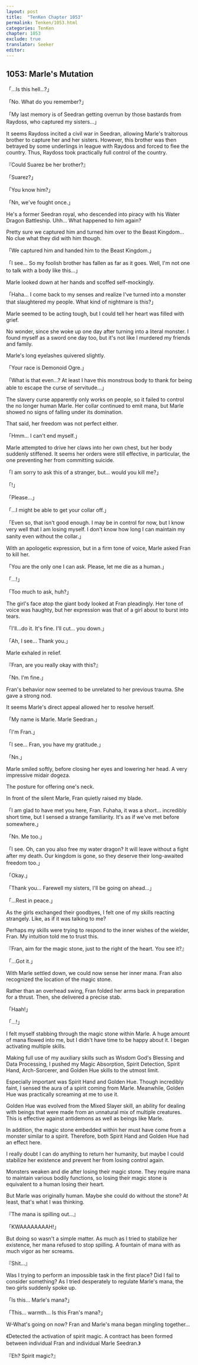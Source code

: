 ```yaml
---
layout: post
title:  "TenKen Chapter 1053"
permalink: Tenken/1053.html
categories: TenKen
chapter: 1053
exclude: true
translator: Seeker
editor: 
---
```

<h2>1053: Marle's Mutation</h2>

「...Is this hell...?」

「No. What do you remember?」

「My last memory is of Seedran getting overrun by those bastards from Raydoss, who captured my sisters...」

It seems Raydoss incited a civil war in Seedran, allowing Marle's traitorous brother to capture her and her sisters. However, this brother was then betrayed by some underlings in league with Raydoss and forced to flee the country. Thus, Raydoss took practically full control of the country.

『Could Suarez be her brother?』

「Suarez?」

「You know him?」

「Nn, we've fought once.」

He's a former Seedran royal, who descended into piracy with his Water Dragon Battleship. Uhh... What happened to him again?

Pretty sure we captured him and turned him over to the Beast Kingdom... No clue what they did with him though.

「We captured him and handed him to the Beast Kingdom.」

「I see... So my foolish brother has fallen as far as it goes. Well, I'm not one to talk with a body like this...」

Marle looked down at her hands and scoffed self-mockingly.

「Haha... I come back to my senses and realize I've turned into a monster that slaughtered my people. What kind of nightmare is this?」

Marle seemed to be acting tough, but I could tell her heart was filled with grief.

No wonder, since she woke up one day after turning into a literal monster. I found myself as a sword one day too, but it's not like I murdered my friends and family.

Marle's long eyelashes quivered slightly.

「Your race is Demonoid Ogre.」

「What is that even...? At least I have this monstrous body to thank for being able to escape the curse of servitude...」

The slavery curse apparently only works on people, so it failed to control the no longer human Marle. Her collar continued to emit mana, but Marle showed no signs of falling under its domination.

That said, her freedom was not perfect either.

「Hmm... I can't end myself.」

Marle attempted to drive her claws into her own chest, but her body suddenly stiffened. It seems her orders were still effective, in particular, the one preventing her from committing suicide.

「I am sorry to ask this of a stranger, but... would you kill me?」

「!」

「Please...」

「...I might be able to get your collar off.」

「Even so, that isn't good enough. I may be in control for now, but I know very well that I am losing myself. I don't know how long I can maintain my sanity even without the collar.」

With an apologetic expression, but in a firm tone of voice, Marle asked Fran to kill her.

「You are the only one I can ask. Please, let me die as a human.」

「...!」

「Too much to ask, huh?」

The girl's face atop the giant body looked at Fran pleadingly. Her tone of voice was haughty, but her expression was that of a girl about to burst into tears.

「I'll...do it. It's fine. I'll cut... you down.」

「Ah, I see... Thank you.」

Marle exhaled in relief.

『Fran, are you really okay with this?』

「Nn. I'm fine.」

Fran's behavior now seemed to be unrelated to her previous trauma. She gave a strong nod.

It seems Marle's direct appeal allowed her to resolve herself.

「My name is Marle. Marle Seedran.」

「I'm Fran.」

「I see... Fran, you have my gratitude.」

「Nn.」

Marle smiled softly, before closing her eyes and lowering her head. A very impressive midair dogeza.

The posture for offering one's neck.

In front of the silent Marle, Fran quietly raised my blade.

「I am glad to have met you here, Fran. Fuhaha, it was a short... incredibly short time, but I sensed a strange familiarity. It's as if we've met before somewhere.」

「Nn. Me too.」

「I see. Oh, can you also free my water dragon? It will leave without a fight after my death. Our kingdom is gone, so they deserve their long-awaited freedom too.」

「Okay.」

「Thank you... Farewell my sisters, I'll be going on ahead...」

「...Rest in peace.」

As the girls exchanged their goodbyes, I felt one of my skills reacting strangely. Like, as if it was talking to me?

Perhaps my skills were trying to respond to the inner wishes of the wielder, Fran. My intuition told me to trust this.

『Fran, aim for the magic stone, just to the right of the heart. You see it?』

「...Got it.」

With Marle settled down, we could now sense her inner mana. Fran also recognized the location of the magic stone.

Rather than an overhead swing, Fran folded her arms back in preparation for a thrust. Then, she delivered a precise stab.

「Haah!」

「...!」

I felt myself stabbing through the magic stone within Marle. A huge amount of mana flowed into me, but I didn't have time to be happy about it. I began activating multiple skills.

Making full use of my auxiliary skills such as Wisdom God's Blessing and Data Processing, I pushed my Magic Absorption, Spirit Detection, Spirit Hand, Arch-Sorcerer, and Golden Hue skills to the utmost limit.

Especially important was Spirit Hand and Golden Hue. Though incredibly faint, I sensed the aura of a spirit coming from Marle. Meanwhile, Golden Hue was practically screaming at me to use it.

Golden Hue was evolved from the Mixed Slayer skill, an ability for dealing with beings that were made from an unnatural mix of multiple creatures. This is effective against antidemons as well as beings like Marle.

In addition, the magic stone embedded within her must have come from a monster similar to a spirit. Therefore, both Spirit Hand and Golden Hue had an effect here.

I really doubt I can do anything to return her humanity, but maybe I could stabilize her existence and prevent her from losing control again.

Monsters weaken and die after losing their magic stone. They require mana to maintain various bodily functions, so losing their magic stone is equivalent to a human losing their heart.

But Marle was originally human. Maybe she could do without the stone? At least, that's what I was thinking.

『The mana is spilling out...』

「KWAAAAAAAAH!」

But doing so wasn't a simple matter. As much as I tried to stabilize her existence, her mana refused to stop spilling. A fountain of mana with as much vigor as her screams.

『Shit...』

Was I trying to perform an impossible task in the first place? Did I fail to consider something? As I tried desperately to regulate Marle's mana, the two girls suddenly spoke up.

「Is this... Marle's mana?」

「This... warmth... Is this Fran's mana?」

W-What's going on now? Fran and Marle's mana began mingling together...

《Detected the activation of spirit magic. A contract has been formed between individual Fran and individual Marle Seedran.》

『Eh? Spirit magic?』


